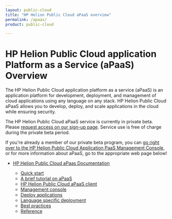 ```yaml
---
layout: public-cloud
title: "HP Helion Public Cloud aPaaS overview"
permalink: /apaas/
product: public-cloud 

---
```

<!--PUBLISHED-->
# HP Helion Public Cloud application Platform as a Service (aPaaS) Overview

The HP Helion Public Cloud application platform as a service (aPaaS) is an application platform for development, deployment, and management of cloud applications using any language on any stack. HP Helion Public Cloud aPaaS allows you to develop, deploy, and scale applications in the cloud while ensuring security. 

The HP Helion Public Cloud aPaaS service is currently in private beta.  Please [request access on our sign-up page](https://apaas.hpcloud.com/shared/free-private-beta/signup).  Service use is free of charge during the private beta period.

If you're already a member of our private beta program, you can [go right over to the HP Helion Public Cloud Application PaaS Management Console](https://api.shared.apaas.hpcloudsvc.com/), or for more information about aPaaS, go to the appropriate web page below!

* [HP Helion Public Cloud aPaas Documentation](https://apaas-docs.hpcloud.com)

    * [Quick start](https://apaas-docs.hpcloud.com/quick-start/index.html)
    * [A brief tutorial on aPaaS](https://apaas-docs.hpcloud.com/tutorial.html)
    * [HP Helion Public Cloud aPaaS client](https://apaas-docs.hpcloud.com/client/index.html)
    * [Management console](https://apaas-docs.hpcloud.com/console/index.html)
    * [Deploy applications](https://apaas-docs.hpcloud.com/index.html#deploy-applications)
    * [Language specific deployment](https://apaas-docs.hpcloud.com/index.html#language-specific-deployment)
    * [Best practices](https://apaas-docs.hpcloud.com/index.html#best-practices)
    * [Reference](https://apaas-docs.hpcloud.com/index.html#reference)

<!--**Note**: HP Helion Public Cloud aPaaS uses the [Stackat0 application framework](http://docs.stackat0.com) for creating a multi-language, secure and private Platform-as-a-Service (PaaS).-->
